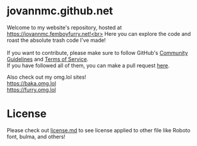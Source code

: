 # jovannmc.github.net
Welcome to my website's repository, hosted at https://jovannmc.femboyfurry.net!<br>
Here you can explore the code and roast the absolute trash code I've made!<br>
<br>
If you want to contribute, please make sure to follow GitHub's [Community Guidelines](https://docs.github.com/en/site-policy/github-terms/github-community-guidelines) and [Terms of Service](https://docs.github.com/en/site-policy/github-terms/github-terms-of-service).<br>
If you have followed all of them, you can make a pull request [here](https://github.com/JovannMC/jovannmc.github.io/pulls).

Also check out my omg.lol sites!<br>
https://baka.omg.lol<br>
https://furry.omg.lol

# License
Please check out [license.md](license.md) to see license applied to other file like Roboto font, bulma, and others!
